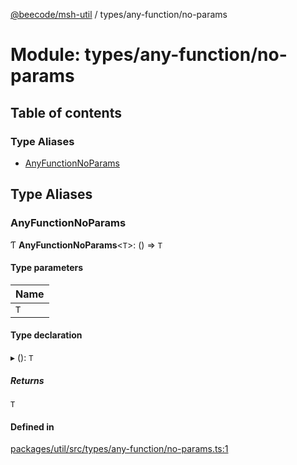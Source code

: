 [@beecode/msh-util](../README.md) / types/any-function/no-params

# Module: types/any-function/no-params

## Table of contents

### Type Aliases

- [AnyFunctionNoParams](types_any_function_no_params.md#anyfunctionnoparams)

## Type Aliases

### AnyFunctionNoParams

Ƭ **AnyFunctionNoParams**<`T`\>: () => `T`

#### Type parameters

| Name |
| :------ |
| `T` |

#### Type declaration

▸ (): `T`

##### Returns

`T`

#### Defined in

[packages/util/src/types/any-function/no-params.ts:1](https://github.com/beecode-rs/msh-util/blob/1217d8d/src/types/any-function/no-params.ts#L1)

